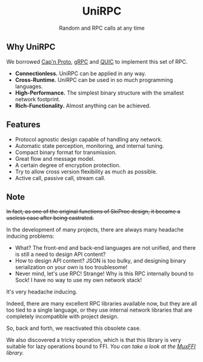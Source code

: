 <h1 align="center">
	UniRPC
</h1>

<p align="center">
	Random and RPC calls at any time
</p>

## Why UniRPC
We borrowed [Cap'n Proto](https://github.com/capnproto/capnproto),  [gRPC](https://github.com/grpc/grpc) and [QUIC](https://github.com/google/quiche) to implement this set of RPC.

+ **Connectionless.** UniRPC can be applied in any way.
+ **Cross-Runtime.** UniRPC can be used in so much programming languages.
+ **High-Performance.** The simplest binary structure with the smallest network footprint.
+ **Rich-Functionality.** Almost anything can be achieved.

## Features
+ Protocol agnostic design capable of handling any network.
+ Automatic state perception, monitoring, and internal tuning.
+ Compact binary format for transmission.
+ Great flow and message model.
+ A certain degree of encryption protection.
+ Try to allow cross version flexibility as much as possible.
+ Active call, passive call, stream call.

## Note
~~In fact, as one of the original functions of SkiProc design, it became a useless case after being castrated.~~

In the development of many projects, there are always many headache inducing problems:
+ What? The front-end and back-end languages are not unified, and there is still a need to design API content?
+ How to design API content? JSON is too bulky, and designing binary serialization on your own is too troublesome!
+ Never mind, let's use RPC! Strange! Why is this RPC internally bound to Sock! I have no way to use my own network stack!

It's very headache inducing.

Indeed, there are many excellent RPC libraries available now, but they are all too tied to a single language, or they use internal network libraries that are completely incompatible with project design.

So, back and forth, we reactivated this obsolete case.

We also discovered a tricky operation, which is that this library is very suitable for lazy operations bound to FFI. *You can take a look at the [MuxFFI](https://github.com/blankfunc/muxffi) library.*